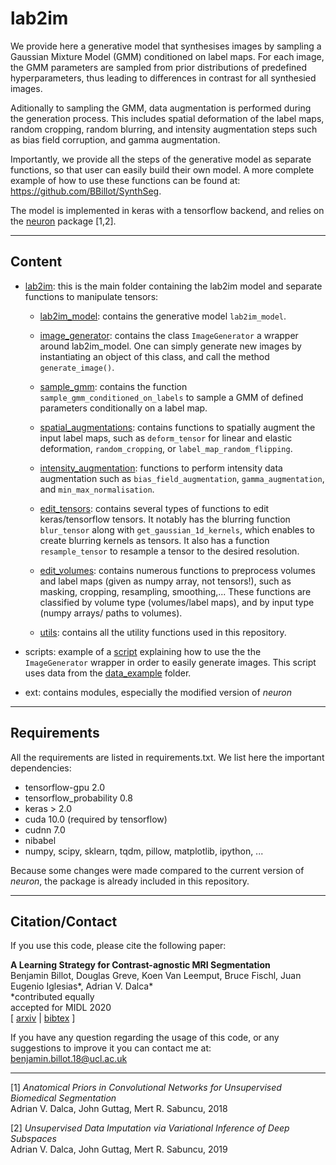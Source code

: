 # lab2im

We provide here a generative model that synthesises images by sampling a Gaussian Mixture Model (GMM) conditioned on 
label maps. For each image, the GMM parameters are sampled from prior distributions of predefined hyperparameters, thus
leading to differences in contrast for all synthesied images.

Aditionally to sampling the GMM, data augmentation is performed during the generation 
process. This includes spatial deformation of the label maps, random cropping, random blurring, and intensity
augmentation steps such as bias field corruption, and gamma augmentation.

Importantly, we provide all the steps of the generative model as separate functions, so that user can easily build their
own model. A more complete example of how to use these functions can be found at: https://github.com/BBillot/SynthSeg.

The model is implemented in keras with a tensorflow backend, and relies on the 
[neuron](https://github.com/adalca/neuron) package [1,2].

----------------

## Content

- [lab2im](lab2im): this is the main folder containing the lab2im model and separate functions to manipulate tensors:

  - [lab2im_model](lab2im/lab2im_model.py): contains the generative model `lab2im_model`.
  
  - [image_generator](lab2im/image_generator.py): contains the class `ImageGenerator` a wrapper around lab2im_model. 
  One can simply generate new images by instantiating an object of this class, and call the method `generate_image()`.
  
  - [sample_gmm](lab2im/sample_gmm.py): contains the function `sample_gmm_conditioned_on_labels` to sample a GMM of 
  defined parameters conditionally on a label map.
  
  - [spatial_augmentations](lab2im/spatial_augmentation.py): contains functions to spatially augment the input label
  maps, such as `deform_tensor` for linear and elastic deformation, `random_cropping`, or `label_map_random_flipping`.
  
  - [intensity_augmentation](lab2im/intensity_augmentation.py): functions to perform intensity data augmentation such
  as `bias_field_augmentation`, `gamma_augmentation`, and `min_max_normalisation`.
   
  - [edit_tensors](lab2im/edit_tensors.py): contains several types of functions to edit keras/tensorflow tensors.
  It notably has the blurring function `blur_tensor` along with `get_gaussian_1d_kernels`, which enables to create 
  blurring kernels as tensors. It also has a function `resample_tensor` to resample a tensor to the desired resolution.
  
  - [edit_volumes](lab2im/edit_volumes.py): contains numerous functions to preprocess volumes and label maps (given as 
  numpy array, not tensors!), such as masking, cropping, resampling, smoothing,... These functions are classified by 
  volume type (volumes/label maps), and by input type (numpy arrays/ paths to volumes). 
  
  - [utils](lab2im/utils.py): contains all the utility functions used in this repository.
  
- scripts: example of a [script](scripts/brain_generator.py) explaining how to use the the `ImageGenerator` wrapper in
order to easily generate images. This script uses data from the [data_example](data_example) folder.

- ext: contains modules, especially the modified version of *neuron*


----------------

## Requirements

All the requirements are listed in requirements.txt. We list here the important dependencies:

- tensorflow-gpu 2.0
- tensorflow_probability 0.8
- keras > 2.0
- cuda 10.0 (required by tensorflow)
- cudnn 7.0
- nibabel
- numpy, scipy, sklearn, tqdm, pillow, matplotlib, ipython, ...

Because some changes were made compared to the current version of *neuron*, the package is already included in this
repository.

----------------

## Citation/Contact

If you use this code, please cite the following paper:

**A Learning Strategy for Contrast-agnostic MRI Segmentation** \
Benjamin Billot, Douglas Greve, Koen Van Leemput, Bruce Fischl, Juan Eugenio Iglesias*, Adrian V. Dalca* \
*contributed equally \
accepted for MIDL 2020 \
[ [arxiv](https://arxiv.org/abs/2003.01995) | [bibtex](bibtex.txt) ]

If you have any question regarding the usage of this code, or any suggestions to improve it you can contact me at:
benjamin.billot.18@ucl.ac.uk

----------------

[1] *Anatomical Priors in Convolutional Networks for Unsupervised Biomedical Segmentation* \
Adrian V. Dalca, John Guttag, Mert R. Sabuncu, 2018

[2] *Unsupervised Data Imputation via Variational Inference of Deep Subspaces* \
Adrian V. Dalca, John Guttag, Mert R. Sabuncu, 2019